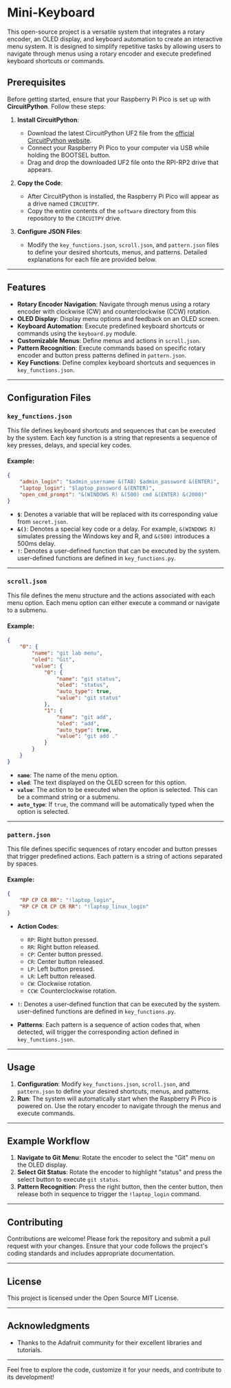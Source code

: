# Mini-Keyboard

This open-source project is a versatile system that integrates a rotary encoder, an OLED display, and keyboard automation to create an interactive menu system. It is designed to simplify repetitive tasks by allowing users to navigate through menus using a rotary encoder and execute predefined keyboard shortcuts or commands.

## Prerequisites

Before getting started, ensure that your Raspberry Pi Pico is set up with **CircuitPython**. Follow these steps:

1. **Install CircuitPython**:
   - Download the latest CircuitPython UF2 file from the [official CircuitPython website](https://circuitpython.org/board/raspberry_pi_pico/).
   - Connect your Raspberry Pi Pico to your computer via USB while holding the BOOTSEL button.
   - Drag and drop the downloaded UF2 file onto the RPI-RP2 drive that appears.

2. **Copy the Code**:
   - After CircuitPython is installed, the Raspberry Pi Pico will appear as a drive named `CIRCUITPY`.
   - Copy the entire contents of the `software` directory from this repository to the `CIRCUITPY` drive.

3. **Configure JSON Files**:
   - Modify the `key_functions.json`, `scroll.json`, and `pattern.json` files to define your desired shortcuts, menus, and patterns. Detailed explanations for each file are provided below.

---

## Features

- **Rotary Encoder Navigation**: Navigate through menus using a rotary encoder with clockwise (CW) and counterclockwise (CCW) rotation.
- **OLED Display**: Display menu options and feedback on an OLED screen.
- **Keyboard Automation**: Execute predefined keyboard shortcuts or commands using the `keyboard.py` module.
- **Customizable Menus**: Define menus and actions in `scroll.json`.
- **Pattern Recognition**: Execute commands based on specific rotary encoder and button press patterns defined in `pattern.json`.
- **Key Functions**: Define complex keyboard shortcuts and sequences in `key_functions.json`.

---

## Configuration Files

### `key_functions.json`

This file defines keyboard shortcuts and sequences that can be executed by the system. Each key function is a string that represents a sequence of key presses, delays, and special key codes.

#### Example:
```json
{
    "admin_login": "$admin_username &(TAB) $admin_password &(ENTER)",
    "laptop_login": "$laptop_password &(ENTER)",
    "open_cmd_prompt": "&(WINDOWS R) &(500) cmd &(ENTER) &(2000)"
}
```
- **`$`**: Denotes a variable that will be replaced with its corresponding value from `secret.json`.
- **`&()`**: Denotes a special key code or a delay. For example, `&(WINDOWS R)` simulates pressing the Windows key and R, and `&(500)` introduces a 500ms delay.
- **`!`**: Denotes a user-defined function that can be executed by the system. user-defined functions are defined in `key_functions.py`.
---

### `scroll.json`

This file defines the menu structure and the actions associated with each menu option. Each menu option can either execute a command or navigate to a submenu.

#### Example:
```json
{
    "0": {
        "name": "git lab menu",
        "oled": "Git",
        "value": {
            "0": {
                "name": "git status",
                "oled": "status",
                "auto_type": true,
                "value": "git status"
            },
            "1": {
                "name": "git add",
                "oled": "add",
                "auto_type": true,
                "value": "git add ."
            }
        }
    }
}
```
- **`name`**: The name of the menu option.
- **`oled`**: The text displayed on the OLED screen for this option.
- **`value`**: The action to be executed when the option is selected. This can be a command string or a submenu.
- **`auto_type`**: If `true`, the command will be automatically typed when the option is selected.

---

### `pattern.json`

This file defines specific sequences of rotary encoder and button presses that trigger predefined actions. Each pattern is a string of actions separated by spaces.

#### Example:
```json
{
    "RP CP CR RR": "!laptop_login",
    "RP CP CR CP CR RR": "!laptop_linux_login"
}
```
- **Action Codes**:
  - `RP`: Right button pressed.
  - `RR`: Right button released.
  - `CP`: Center button pressed.
  - `CR`: Center button released.
  - `LP`: Left button pressed.
  - `LR`: Left button released.
  - `CW`: Clockwise rotation.
  - `CCW`: Counterclockwise rotation.

- **`!`**: Denotes a user-defined function that can be executed by the system. user-defined functions are defined in `key_functions.py`.
- **Patterns**: Each pattern is a sequence of action codes that, when detected, will trigger the corresponding action defined in `key_functions.json`.

---

## Usage

1. **Configuration**: Modify `key_functions.json`, `scroll.json`, and `pattern.json` to define your desired shortcuts, menus, and patterns.
2. **Run**: The system will automatically start when the Raspberry Pi Pico is powered on. Use the rotary encoder to navigate through the menus and execute commands.

---

## Example Workflow

1. **Navigate to Git Menu**: Rotate the encoder to select the "Git" menu on the OLED display.
2. **Select Git Status**: Rotate the encoder to highlight "status" and press the select button to execute `git status`.
3. **Pattern Recognition**: Press the right button, then the center button, then release both in sequence to trigger the `!laptop_login` command.


---

## Contributing

Contributions are welcome! Please fork the repository and submit a pull request with your changes. Ensure that your code follows the project's coding standards and includes appropriate documentation.

---

## License

This project is licensed under the Open Source MIT License. 

---

## Acknowledgments

- Thanks to the Adafruit community for their excellent libraries and tutorials.

---

Feel free to explore the code, customize it for your needs, and contribute to its development!
